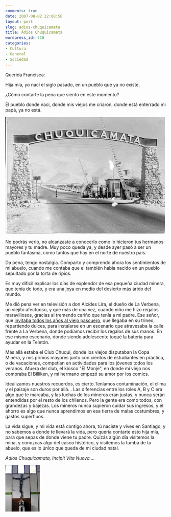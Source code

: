 ```yaml
---
comments: true
date: 2007-08-02 22:08:58
layout: post
slug: adios-chuquicamata
title: Adios Chuquicamata
wordpress_id: 710
categories:
- Cultura
- General
- Sociedad
---
```


Querida Francisca:

Hija mía, yo nací el siglo pasado, en un pueblo que ya no existe.

¿Cómo contarte la pena que siento en este momento?

El pueblo donde nací, donde mis viejos me criaron, donde está enterrado mi papá, ya no está.

![](chuquicamata.jpg)

No podrás verlo, no alcanzaste a conocerlo como lo hicieron tus hermanos mayores y tu madre. Muy poco queda ya, y desde ayer pasó a ser un pueblo fantasma, como tantos que hay en el norte de nuestro país.

Da pena, tengo nostalgia. Comparto y comprendo ahora los sentimientos de mi abuelo, cuando me contaba que el también habia nacido en un pueblo sepultado por la torta de ripios.

Es muy dificil explicar los días de explendor de esa pequeña ciudad minera, que tenía de todo, y era una joya en medio del desierto más árido del mundo.

Me dió pena ver en televisión a don Alcides Lira, el dueño de La Verbena, un viejito afectuoso, y que más de una vez, cuando niño me hizo regalos maravillosos, gracias al tremendo cariño que tenía a mi padre.
Ese señor, que [invitaba todos los años al viejo pascuero](http://www.angelfire.com/me3/ebellonorte/navidad/index.album/la-verbena?i=1), que llegaba en su trineo, repartiendo dulces, para instalarse en un escenario que atravesaba la calle frente a La Verbena, donde podíamos recibir los regalos de sus manos.
En ese mismo escenario, donde siendo adolescente toqué la batería para ayudar en la Teletón.

Más allá estaba el Club Chuqui, donde los viejos disputaban la Copa Minera, y mis primos mayores junto con cientos de estudiantes en práctica, o de vacaciones, competían en actividades para los jóvenes todos los veranos. Afuera del club, el kiosco "El Monje", en donde mi viejo nos compraba El Billiken, y mi hermano empezó su amor por los comics.

Idealizamos nuestros recuerdos, es cierto.Teníamos contaminación, el clima y el paisaje son duros por allá. . Las diferencias entre los roles A, B y C era algo que te marcaba, y las luchas de los mineros eran justas, y nunca serán entendidas por el resto de los chilenos. Pero la gente era como todos, con grandezas y bajezas. Los mineros nunca supieron cuidar sus ingresos, y el ahorro es algo que nunca aprendimos en esa tierra de malas costumbres, y gastos superfluos.

La vida sigue, y mi vida está contigo ahora, tú naciste y vives en Santiago, y no sabemos a donde te llevará la vida, pero quería contarte esto hija mía, para que sepas de donde viene tu padre. Quizás algún día visitemos la mina, y conozcas algo del casco histórico, y visitemos la tumba de tu abuelo, que es lo único que queda de mi ciudad natal.

_Adios Chuquicamata, Incipit Vita Nuova...._

![](chuquicristo.jpg)
